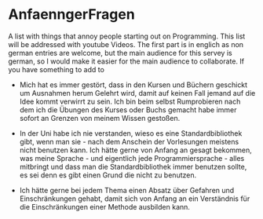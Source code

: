 # AnfaenngerFragen
A list with things that annoy people starting out on Programming. This list will be addressed with youtube Videos. The first part is in englich as non german entries are welcome, but the main audience for this servey is german, so I would make it easier for the main audience to collaborate. If you have something to add to 

 *  Mich hat es immer gestört, dass in den Kursen und Büchern geschickt um Ausnahmen herum Gelehrt wird, damit auf keinen Fall
    jemand auf die Idee kommt verwirrt zu sein. Ich bin beim selbst Rumprobieren nach dem ich die Übungen des Kurses oder Buchs gemacht habe immer sofort an 
    Grenzen von meinem Wissen gestoßen.
    
 *  In der Uni habe ich nie verstanden, wieso es eine Standardbibliothek gibt, wenn man sie - nach dem Anschein der Vorlesungen meistens nicht benutzen kann. 
    Ich hätte gerne von Anfang an gesagt  bekommen, was meine Sprache - und eigentlich jede Programmiersprache - alles mitbringt und dass man die 
    Standardbibliothek immer benutzen sollte, es sei denn es gibt einen Grund die nicht zu benutzen. 
    
 *  Ich hätte gerne bei jedem Thema einen Absatz über Gefahren und Einschränkungen gehabt, damit sich von Anfang an ein Verständnis für die Einschränkungen 
    einer Methode ausbilden kann.

